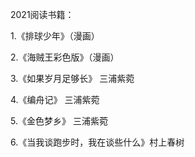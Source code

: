 2021阅读书籍：

1.《排球少年》（漫画）

2.《海贼王彩色版》（漫画）

3.《如果岁月足够长》 三浦紫菀

4.《编舟记》 三浦紫菀

5.《金色梦乡》 三浦紫菀

6.《当我谈跑步时，我在谈些什么》村上春树


